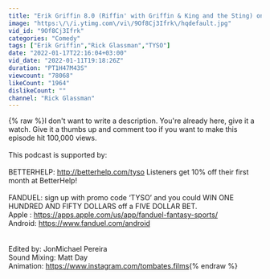 ```yaml
---
title: "Erik Griffin 8.0 (Riffin' with Griffin & King and the Sting) on TYSO - #140"
image: "https:\/\/i.ytimg.com\/vi\/9Of8Cj3Ifrk\/hqdefault.jpg"
vid_id: "9Of8Cj3Ifrk"
categories: "Comedy"
tags: ["Erik Griffin","Rick Glassman","TYSO"]
date: "2022-01-17T22:16:04+03:00"
vid_date: "2022-01-11T19:18:26Z"
duration: "PT1H47M43S"
viewcount: "78068"
likeCount: "1964"
dislikeCount: ""
channel: "Rick Glassman"
---
```

{% raw %}I don't want to write a description. You're already here, give it a watch. Give it a thumbs up and comment too if you want to make this episode hit 100,000 views.<br /><br />This podcast is supported by: <br /><br />BETTERHELP: <a rel="nofollow" target="blank" href="http://betterhelp.com/tyso">http://betterhelp.com/tyso</a> Listeners get 10% off their first month at BetterHelp!<br /><br />FANDUEL:  sign up with promo code ‘TYSO’ and you could WIN ONE HUNDRED AND FIFTY DOLLARS off a FIVE DOLLAR BET.<br />Apple : <a rel="nofollow" target="blank" href="https://apps.apple.com/us/app/fanduel-fantasy-sports/">https://apps.apple.com/us/app/fanduel-fantasy-sports/</a><br />Android: <a rel="nofollow" target="blank" href="https://www.fanduel.com/android">https://www.fanduel.com/android</a><br /><br /><br />Edited by: JonMichael Pereira<br />Sound Mixing: Matt Day<br />Animation: <a rel="nofollow" target="blank" href="https://www.instagram.com/tombates.films">https://www.instagram.com/tombates.films</a>{% endraw %}
